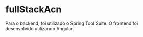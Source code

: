 # fullStackAcn

Para o backend, foi utilizado o Spring Tool Suite.
O frontend foi desenvolvido utilizando Angular. 

